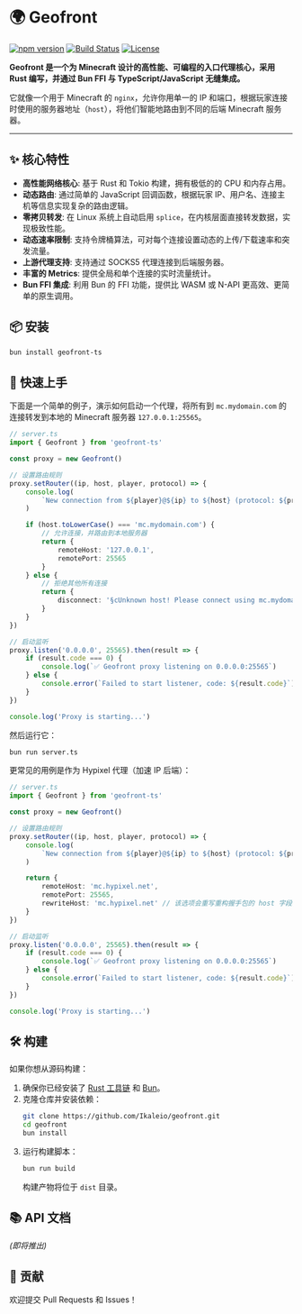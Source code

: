 # 🌍 Geofront

[![npm version](https://img.shields.io/npm/v/geofront.svg)](https://www.npmjs.com/package/geofront)
[![Build Status](https://img.shields.io/github/actions/workflow/status/<YOUR_GITHUB_USERNAME>/geofront/release.yml)](https://github.com/<YOUR_GITHUB_USERNAME>/geofront/actions)
[![License](https://img.shields.io/npm/l/geofront.svg)](./LICENSE)

**Geofront 是一个为 Minecraft 设计的高性能、可编程的入口代理核心，采用 Rust 编写，并通过 Bun FFI 与 TypeScript/JavaScript 无缝集成。**

它就像一个用于 Minecraft 的 `nginx`，允许你用单一的 IP 和端口，根据玩家连接时使用的服务器地址（`host`），将他们智能地路由到不同的后端 Minecraft 服务器。

---

## ✨ 核心特性

- **高性能网络核心**: 基于 Rust 和 Tokio 构建，拥有极低的的 CPU 和内存占用。
- **动态路由**: 通过简单的 JavaScript 回调函数，根据玩家 IP、用户名、连接主机等信息实现复杂的路由逻辑。
- **零拷贝转发**: 在 Linux 系统上自动启用 `splice`，在内核层面直接转发数据，实现极致性能。
- **动态速率限制**: 支持令牌桶算法，可对每个连接设置动态的上传/下载速率和突发流量。
- **上游代理支持**: 支持通过 SOCKS5 代理连接到后端服务器。
- **丰富的 Metrics**: 提供全局和单个连接的实时流量统计。
- **Bun FFI 集成**: 利用 Bun 的 FFI 功能，提供比 WASM 或 N-API 更高效、更简单的原生调用。

## 📦 安装

```bash
bun install geofront-ts
```

## 🚀 快速上手

下面是一个简单的例子，演示如何启动一个代理，将所有到 `mc.mydomain.com` 的连接转发到本地的 Minecraft 服务器 `127.0.0.1:25565`。

```typescript
// server.ts
import { Geofront } from 'geofront-ts'

const proxy = new Geofront()

// 设置路由规则
proxy.setRouter((ip, host, player, protocol) => {
	console.log(
		`New connection from ${player}@${ip} to ${host} (protocol: ${protocol})`
	)

	if (host.toLowerCase() === 'mc.mydomain.com') {
		// 允许连接，并路由到本地服务器
		return {
			remoteHost: '127.0.0.1',
			remotePort: 25565
		}
	} else {
		// 拒绝其他所有连接
		return {
			disconnect: '§cUnknown host! Please connect using mc.mydomain.com'
		}
	}
})

// 启动监听
proxy.listen('0.0.0.0', 25565).then(result => {
	if (result.code === 0) {
		console.log(`✅ Geofront proxy listening on 0.0.0.0:25565`)
	} else {
		console.error(`Failed to start listener, code: ${result.code}`)
	}
})

console.log('Proxy is starting...')
```

然后运行它：

```bash
bun run server.ts
```

更常见的用例是作为 Hypixel 代理（加速 IP 后端）：

```typescript
// server.ts
import { Geofront } from 'geofront-ts'

const proxy = new Geofront()

// 设置路由规则
proxy.setRouter((ip, host, player, protocol) => {
	console.log(
		`New connection from ${player}@${ip} to ${host} (protocol: ${protocol})`
	)

	return {
		remoteHost: 'mc.hypixel.net',
		remotePort: 25565,
		rewriteHost: 'mc.hypixel.net' // 该选项会重写重构握手包的 host 字段以绕过 Hypixel 的直连检测
	}
})

// 启动监听
proxy.listen('0.0.0.0', 25565).then(result => {
	if (result.code === 0) {
		console.log(`✅ Geofront proxy listening on 0.0.0.0:25565`)
	} else {
		console.error(`Failed to start listener, code: ${result.code}`)
	}
})

console.log('Proxy is starting...')
```

## 🛠️ 构建

如果你想从源码构建：

1.  确保你已经安装了 [Rust 工具链](https://rustup.rs/) 和 [Bun](https://bun.sh/)。
2.  克隆仓库并安装依赖：
    ```bash
    git clone https://github.com/Ikaleio/geofront.git
    cd geofront
    bun install
    ```
3.  运行构建脚本：
    ```bash
    bun run build
    ```
    构建产物将位于 `dist` 目录。

## 📚 API 文档

_(即将推出)_

## 🤝 贡献

欢迎提交 Pull Requests 和 Issues！
